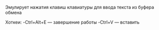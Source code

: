 Эмулирует нажатия клавиш клавиатуры для ввода текста из буфера обмена

Хоткеи:
-Ctrl+Alt+E — завершение работы
-Ctrl+V — вставить
